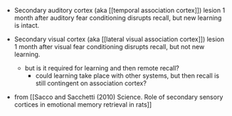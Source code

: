 * Secondary auditory cortex (aka [[temporal association cortex]]) lesion 1 month after auditory fear conditioning disrupts recall, but new learning is intact.
* Secondary visual cortex (aka [[lateral visual association cortex]]) lesion 1 month after visual fear conditioning disrupts recall, but not new learning.
	* but is it required for learning and then remote recall? 
		* could learning take place with other systems, but then recall is still contingent on association cortex?

* from [[Sacco and Sacchetti (2010) Science. Role of secondary sensory cortices in emotional memory retrieval in rats]]
